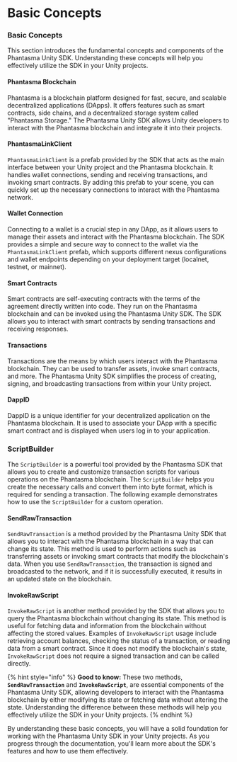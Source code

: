 # Basic Concepts

### Basic Concepts

This section introduces the fundamental concepts and components of the Phantasma Unity SDK. Understanding these concepts will help you effectively utilize the SDK in your Unity projects.

#### Phantasma Blockchain

Phantasma is a blockchain platform designed for fast, secure, and scalable decentralized applications (DApps). It offers features such as smart contracts, side chains, and a decentralized storage system called "Phantasma Storage." The Phantasma Unity SDK allows Unity developers to interact with the Phantasma blockchain and integrate it into their projects.

#### PhantasmaLinkClient

`PhantasmaLinkClient` is a prefab provided by the SDK that acts as the main interface between your Unity project and the Phantasma blockchain. It handles wallet connections, sending and receiving transactions, and invoking smart contracts. By adding this prefab to your scene, you can quickly set up the necessary connections to interact with the Phantasma network.

#### Wallet Connection

Connecting to a wallet is a crucial step in any DApp, as it allows users to manage their assets and interact with the Phantasma blockchain. The SDK provides a simple and secure way to connect to the wallet via the `PhantasmaLinkClient` prefab, which supports different nexus configurations and wallet endpoints depending on your deployment target (localnet, testnet, or mainnet).

#### Smart Contracts

Smart contracts are self-executing contracts with the terms of the agreement directly written into code. They run on the Phantasma blockchain and can be invoked using the Phantasma Unity SDK. The SDK allows you to interact with smart contracts by sending transactions and receiving responses.

#### Transactions

Transactions are the means by which users interact with the Phantasma blockchain. They can be used to transfer assets, invoke smart contracts, and more. The Phantasma Unity SDK simplifies the process of creating, signing, and broadcasting transactions from within your Unity project.

#### DappID

DappID is a unique identifier for your decentralized application on the Phantasma blockchain. It is used to associate your DApp with a specific smart contract and is displayed when users log in to your application.

### ScriptBuilder

The `ScriptBuilder` is a powerful tool provided by the Phantasma SDK that allows you to create and customize transaction scripts for various operations on the Phantasma blockchain. The `ScriptBuilder` helps you create the necessary calls and convert them into byte format, which is required for sending a transaction. The following example demonstrates how to use the `ScriptBuilder` for a custom operation.

#### SendRawTransaction

`SendRawTransaction` is a method provided by the Phantasma Unity SDK that allows you to interact with the Phantasma blockchain in a way that can change its state. This method is used to perform actions such as transferring assets or invoking smart contracts that modify the blockchain's data. When you use `SendRawTransaction`, the transaction is signed and broadcasted to the network, and if it is successfully executed, it results in an updated state on the blockchain.

#### InvokeRawScript

`InvokeRawScript` is another method provided by the SDK that allows you to query the Phantasma blockchain without changing its state. This method is useful for fetching data and information from the blockchain without affecting the stored values. Examples of `InvokeRawScript` usage include retrieving account balances, checking the status of a transaction, or reading data from a smart contract. Since it does not modify the blockchain's state, `InvokeRawScript` does not require a signed transaction and can be called directly.

{% hint style="info" %}
**Good to know:** These two methods, **`SendRawTransaction`** and **`InvokeRawScript`**, are essential components of the Phantasma Unity SDK, allowing developers to interact with the Phantasma blockchain by either modifying its state or fetching data without altering the state. Understanding the difference between these methods will help you effectively utilize the SDK in your Unity projects.
{% endhint %}



By understanding these basic concepts, you will have a solid foundation for working with the Phantasma Unity SDK in your Unity projects. As you progress through the documentation, you'll learn more about the SDK's features and how to use them effectively.
